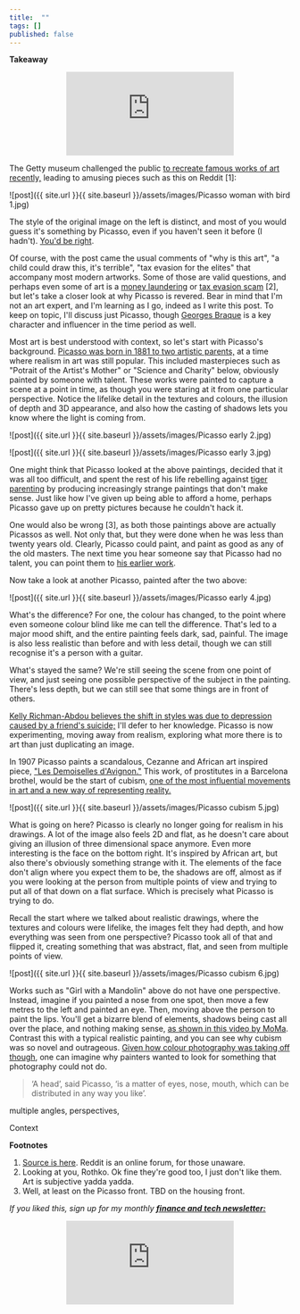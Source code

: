 ```yaml
---
title:  ""  
tags: []
published: false
---
```


<style>
      .iframe-container {
        overflow: hidden;        
        padding-top: 50%; <!-- Calculated from the aspect ration of the content (in case of 16:9 it is 9/16= 0.5625) -->
        position: relative;
      }
      .iframe-container iframe { 
         border: 0;
         height: 100%; <!-- Finally, width and height are set to 100% so the iframe takes up 100% of the containers space. -->
         left: 0;
         position: absolute;
         top: 0;
         width: 100%;
         display: block;
         margin: 0 auto; <!-- center image -->
      }
      <!-- 4x3 Aspect Ratio -->
      .iframe-container-4x3 {
        padding-top: 75%;
      }
</style> 

**Takeaway**

<div class="iframe-container-4x3">
  <p align="center"><iframe src="https://avoidboringpeople.substack.com/embed" frameborder="0" scrolling="no"> </iframe></p>
</div>

The Getty museum challenged the public [to recreate famous works of art recently,](https://blogs.getty.edu/iris/getty-artworks-recreated-with-household-items-by-creative-geniuses-the-world-over/ "Getty") leading to amusing pieces such as this on Reddit \[1\]:

![post]({{ site.url }}{{ site.baseurl }}/assets/images/Picasso woman with bird 1.jpg)

The style of the original image on the left is distinct, and most of you would guess it's something by Picasso, even if you haven't seen it before (I hadn't). [You'd be right](https://www.wikiart.org/en/pablo-picasso/woman-with-bird-1970 "Woman with bird"). 

Of course, with the post came the usual comments of "why is this art", "a child could draw this, it's terrible", "tax evasion for the elites" that accompany most modern artworks. Some of those are valid questions, and perhaps even some of art is a [money laundering](https://www.natlawreview.com/article/art-and-money-laundering "money") or [tax evasion scam](https://newrepublic.com/article/147192/modern-art-serves-rich "tax") \[2\], but let's take a closer look at why Picasso is revered. Bear in mind that I'm not an art expert, and I'm learning as I go, indeed as I write this post. To keep on topic, I'll discuss just Picasso, though [Georges Braque](https://cubismsite.com/georges-braque-cubism/ "Braque") is a key character and influencer in the time period as well.  

Most art is best understood with context, so let's start with Picasso's background. [Picasso was born in 1881 to two artistic parents,](https://mymodernmet.com/pablo-picasso-periods/ "Met") at a time where realism in art was still popular. This included masterpieces such as "Potrait of the Artist's Mother" or "Science and Charity" below, obviously painted by someone with talent. These works were painted to capture a scene at a point in time, as though you were staring at it from one particular perspective. Notice the lifelike detail in the textures and colours, the illusion of depth and 3D appearance, and also how the casting of shadows lets you know where the light is coming from.

![post]({{ site.url }}{{ site.baseurl }}/assets/images/Picasso early 2.jpg)

![post]({{ site.url }}{{ site.baseurl }}/assets/images/Picasso early 3.jpg)

One might think that Picasso looked at the above paintings, decided that it was all too difficult, and spent the rest of his life rebelling against [tiger parenting](https://www.apadivisions.org/division-7/publications/newsletters/developmental/2013/07/tiger-parenting "tiger") by producing increasingly strange paintings that don't make sense. Just like how I've given up being able to afford a home, perhaps Picasso gave up on pretty pictures because he couldn't hack it.

One would also be wrong \[3\], as both those paintings above are actually Picassos as well. Not only that, but they were done when he was less than twenty years old. Clearly, Picasso could paint, and paint as good as any of the old masters. The next time you hear someone say that Picasso had no talent, you can point them to [his earlier work](https://mymodernmet.com/picasso-early-work/ "early").

Now take a look at another Picasso, painted after the two above:

![post]({{ site.url }}{{ site.baseurl }}/assets/images/Picasso early 4.jpg)

What's the difference? For one, the colour has changed, to the point where even someone colour blind like me can tell the difference. That's led to a major mood shift, and the entire painting feels dark, sad, painful. The image is also less realistic than before and with less detail, though we can still recognise it's a person with a guitar.

What's stayed the same? We're still seeing the scene from one point of view, and just seeing one possible perspective of the subject in the painting. There's less depth, but we can still see that some things are in front of others.

[Kelly Richman-Abdou believes the shift in styles was due to depression caused by a friend's suicide;](https://mymodernmet.com/pablo-picasso-periods/ "Met") I'll defer to her knowledge. Picasso is now experimenting, moving away from realism, exploring what more there is to art than just duplicating an image.

In 1907 Picasso paints a scandalous, Cezanne and African art inspired piece, ["Les Demoiselles d'Avignon."](https://www.pablopicasso.org/avignon.jsp#prettyPhoto "Avignon") This work, of prostitutes in a Barcelona brothel, would be the start of cubism, [one of the most influential movements in art and a new way of representing reality.](https://www.tate.org.uk/art/art-terms/c/cubism "Tate")

![post]({{ site.url }}{{ site.baseurl }}/assets/images/Picasso cubism 5.jpg)

What is going on here? Picasso is clearly no longer going for realism in his drawings. A lot of the image also feels 2D and flat, as he doesn't care about giving an illusion of three dimensional space anymore. Even more interesting is the face on the bottom right. It's inspired by African art, but also there's obviously something strange with it. The elements of the face don't align where you expect them to be, the shadows are off, almost as if you were looking at the person from multiple points of view and trying to put all of that down on a flat surface. Which is precisely what Picasso is trying to do.

Recall the start where we talked about realistic drawings, where the textures and colours were lifelike, the images felt they had depth, and how everything was seen from one perspective? Picasso took all of that and flipped it, creating something that was abstract, flat, and seen from multiple points of view. 

![post]({{ site.url }}{{ site.baseurl }}/assets/images/Picasso cubism 6.jpg)

Works such as "Girl with a Mandolin" above do not have one perspective. Instead, imagine if you painted a nose from one spot, then move a few metres to the left and painted an eye. Then, moving above the person to paint the lips. You'll get a bizarre blend of elements, shadows being cast all over the place, and nothing making sense, [as shown in this video by MoMa](https://www.youtube.com/watch?v=rGZYfSzvPvs "Moma"). Contrast this with a typical realistic painting, and you can see why cubism was so novel and outrageous. [Given how colour photography was taking off though](https://www.history.com/news/8-crucial-innovations-in-the-invention-of-photography "photo"), one can imagine why painters wanted to look for something that photography could not do.

> ‘A head’, said Picasso, ‘is a matter of eyes, nose, mouth, which can be distributed in any way you like’.



multiple angles, perspectives, 

Context

**Footnotes**

1. [Source is here](https://www.reddit.com/r/pics/comments/fvx8ko/recreation_of_pablo_picassos_painting_a_woman/ "Reddit"). Reddit is an online forum, for those unaware.
2. Looking at you, Rothko. Ok fine they're good too, I just don't like them. Art is subjective yadda yadda. 
3. Well, at least on the Picasso front. TBD on the housing front. 

*If you liked this, sign up for my monthly* ***[finance and tech newsletter:](https://avoidboringpeople.substack.com/ "ABP")***

<div class="iframe-container-4x3">
  <p align="center"><iframe src="https://avoidboringpeople.substack.com/embed" frameborder="0" scrolling="no"> </iframe></p>
</div>
